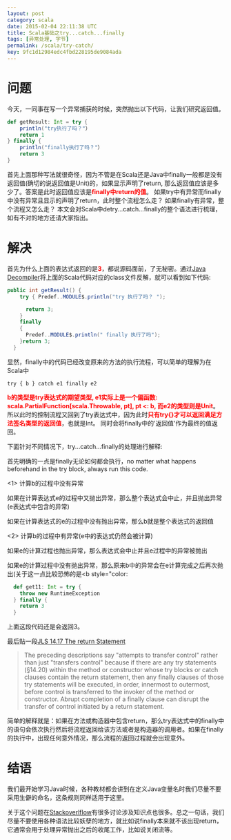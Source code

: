 ```yaml
---
layout: post
category: scala
date: 2015-02-04 22:11:38 UTC
title: Scala基础之try...catch...finally
tags: [异常处理, 字节]
permalink: /scala/try-catch/
key: 9fc1d12984edc4fbd228195de9084ada
---
```



# 问题
今天，一同事在写一个异常捕获的时候，突然抛出以下代码，让我们研究返回值。

```scala
def getResult: Int = try {
    println("try执行了吗？"）
    return 1
} finally {
    println("finally执行了吗？"）
    return 3
}
```
首先上面那种写法就很奇怪，因为不管是在Scala还是Java中finally一般都是没有返回值(确切的说返回值是Unit)的，如果显示声明了return, 那么返回值应该是多少了。答案是此时返回值应该是<b style="color:red">finally中return的值</b>。
如果try中有异常而finally中没有异常且显示的声明了return，此时整个流程怎么走？
如果finally有异常，整个流程又怎么走？
本文会对Scala中detry...catch...finally的整个语法进行梳理，如有不对的地方还请大家指出。
  
# 解决
首先为什么上面的表达式返回的是<b style="color:red">3</b>，都说源码面前，了无秘密。通过[Java Decompiler](http://jd.benow.ca/)将上面的Scala代码对应的class文件反解，就可以看到如下代码:

```java
public int getResult() {
    try { Predef..MODULE$.println("try 执行了吗？ ");

      return 3;
    }
    finally
    {
      Predef..MODULE$.println(" finally 执行了吗");
    }return 3;
  }
```
显然，finally中的代码已经改变原来的方法的执行流程，可以简单的理解为在Scala中

```try { b } catch e1 finally e2```

<b style="color:red">b的类型是try表达式的期望类型, e1实际上是一个偏函数: scala.PartialFunction[scala.Throwable, pt], pt <: b, 而e2的类型则是Unit</b>。
所以此时的控制流程又回到了try表达式中，因为此时<b style="color:red">只有try{}才可以返回满足方法签名类型的返回值</b>，也就是Int。
同时会将finally中的'返回值'作为最终的值返回。

下面针对不同情况下，try...catch...finally的处理进行解释:

首先明确的一点是finally无论如何都会执行，no matter what happens beforehand in the try block, always run this code.

<1> 计算b的过程中没有异常
    
如果在计算表达式e的过程中又抛出异常，那么整个表达式会中止，并且抛出异常(e表达式中包含的异常)

如果在计算表达式的e的过程中没有抛出异常，那么b就是整个表达式的返回值

<2> 计算b的过程中有异常(e中的表达式仍然会被计算)

如果e的计算过程也抛出异常，那么表达式会中止并且e过程中的异常被抛出

如果e的计算过程中没有抛出异常，那么原来b中的异常会在e计算完成之后再次抛出(关于这一点比较恐怖的是<b style="color:



```scala
  def get11: Int = try {
    throw new RuntimeException
  } finally {
    return 3
  }
```
上面这段代码还是会返回3。

最后贴一段[JLS 14.17 The return Statement](http://docs.oracle.com/javase/specs/jls/se5.0/html/statements.html#14.17)

> The preceding descriptions say "attempts to transfer control" rather than just "transfers control" because if there are any try statements (§14.20) within the method or 
> constructor whose try blocks or catch clauses contain the return statement, then any finally clauses of those try statements will be executed, in order, innermost to 
> outermost, before control is transferred to the invoker of the method or constructor. Abrupt completion of a finally clause can disrupt the transfer of control initiated by a 
> return statement.

简单的解释就是：如果在方法或构造器中包含return，那么try表达式中的finally中的语句会依次执行然后将流程返回给该方法或者是构造器的调用者。如果在finally的执行中，出现任何意外情况，那么流程的返回过程就会出现意外。


# 结语
我们最开始学习Java时候，各种教材都会讲到在定义Java变量名时我们尽量不要采用生僻的命名，这条规则同样适用于这里。

关于这个问题在[Stackoverlflow](http://stackoverflow.com/questions/65035/does-finally-always-execute-in-java)有很多讨论涉及知识点也很多。总之一句话，我们尽量不要使用各种语法比较妖孽的地方，就比如说finally本来就不该出现return，它通常会用于处理异常抛出之后的收尾工作，比如说关闭流等。